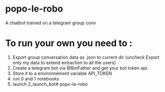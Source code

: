 # popo-le-robo
A chatbot trained on a telegram group conv

# To run your own you need to :
1) Export group conversation data as .json to current dir (uncheck Export only my data to extend extraction to all the users)
2) Create a telegram bot via @BotFather and get your bot token api.
3) Store it to a environnement variable API_TOKEN
4) run 0 and 1 notebooks
5) launch 2_launch_bot# popo-le-robo
